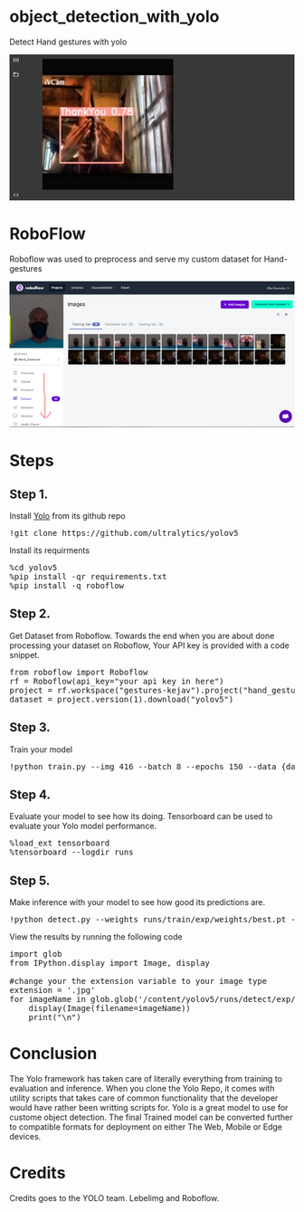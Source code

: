 # object_detection_with_yolo
Detect Hand gestures with yolo

<span align="left">
  <img width="600" heigt="300" src="https://github.com/Nnamaka/object_detection_with_yolo/blob/main/Thankyou.png">
</span>

# RoboFlow
Roboflow was used to preprocess and serve my custom dataset for Hand-gestures
<p align="left">
  <img src="https://github.com/Nnamaka/object_detection_with_yolo/blob/main/Roboflow.png">
</p>

# Steps

## Step 1.

Install <a href="https://github.com/ultralytics/yolov5">Yolo</a> from its github repo
<pre>
!git clone https://github.com/ultralytics/yolov5
</pre>
Install its requirments
<pre>
%cd yolov5
%pip install -qr requirements.txt
%pip install -q roboflow
</pre>


## Step 2.

Get Dataset from Roboflow.
Towards the end when you are about done processing your dataset on Roboflow, Your API key is provided with a code snippet.
<pre>
from roboflow import Roboflow
rf = Roboflow(api_key="your api key in here")
project = rf.workspace("gestures-kejav").project("hand_gestures-iwirp")
dataset = project.version(1).download("yolov5")
</pre>

## Step 3.

Train your model
<pre>
!python train.py --img 416 --batch 8 --epochs 150 --data {dataset.location}/data.yaml --weights yolov5s.pt --cache
</pre>

## Step 4.

Evaluate your model to see how its doing. 
Tensorboard can be used to evaluate your Yolo model performance. 
<pre>
%load_ext tensorboard
%tensorboard --logdir runs
</pre>

## Step 5.

Make inference with your model to see how good its predictions are.
<pre>
!python detect.py --weights runs/train/exp/weights/best.pt --img 416 --conf 0.1 --source {dataset.location}/test/images
</pre>

View the results by running the following code
<pre>
import glob
from IPython.display import Image, display

#change your the extension variable to your image type
extension = '.jpg'
for imageName in glob.glob('/content/yolov5/runs/detect/exp/*' + extension):
    display(Image(filename=imageName))
    print("\n")
</pre>


# Conclusion

The Yolo framework has taken care of literally everything from training to evaluation and inference. 
When you clone the Yolo Repo, it comes with utility scripts that takes care of common functionality that the developer would have rather been writting scripts for.
Yolo is a great model to use for custome object detection. The final Trained model can be converted further to compatible formats for deployment on either The Web, Mobile or Edge devices.


# Credits

Credits goes to the YOLO team. Lebelimg and Roboflow.
